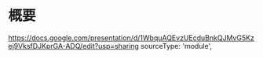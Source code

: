 # 概要
https://docs.google.com/presentation/d/1WbquAQEvzUEcduBnkQJMvG5Kzej9VksfDJKprGA-ADQ/edit?usp=sharing
    sourceType: 'module',